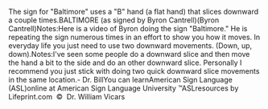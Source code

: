 The sign for "Baltimore" uses a "B" hand (a flat hand) that slices 
			downward a couple times.BALTIMORE (as signed by Byron Cantrell)(Byron 
			Cantrell)Notes:Here is a video of Byron doing the sign "Baltimore." He is repeating 
			the sign numerous times in an effort to show you how it moves. In 
			everyday life you just need to use two downward movements. (Down, 
			up, down).Notes:I've seen some people do a downward slice and then move the hand a 
			bit to the side and do an other downward slice. Personally I 
			recommend you just stick with doing two quick 
			downward slice movements in the same location.- Dr. BillYou can learnAmerican Sign Language (ASL)online at American Sign Language University ™ASLresources by Lifeprint.com  ©  Dr. William Vicars